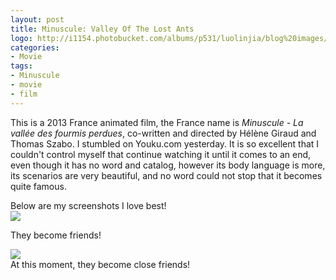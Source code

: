 ```yaml
---
layout: post
title: Minuscule: Valley Of The Lost Ants
logo: http://i1154.photobucket.com/albums/p531/luolinjia/blog%20images/20150123_1_zps8056e875.jpg
categories:
- Movie
tags:
- Minuscule
- movie
- film
---
```


This is a 2013 France animated film, the France name is *Minuscule - La vallée des fourmis perdues*, co-written and directed by Hélène Giraud and Thomas Szabo. I stumbled on Youku.com yesterday. It is so excellent that I couldn't control myself that continue watching it until it comes to an end, even though it has no word and catalog, however its body language is more, its scenarios are very beautiful, and no word could not stop that it becomes quite famous.  

Below are my screenshots I love best!  
![](http://i1154.photobucket.com/albums/p531/luolinjia/blog%20images/20150123_2_zpsd8333171.jpg)   

They become friends!  

![](http://i1154.photobucket.com/albums/p531/luolinjia/blog%20images/20150123_3_zpsa74163bf.jpg)  
At this moment, they become close friends!
